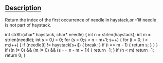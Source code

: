 ## [Description](https://leetcode.com/problems/implement-strstr/description/)

Return the index of the first occurrence of needle in haystack,or **-1**if needle is not part of haystack.


int strStr(char* haystack, char* needle) {
  int n = strlen(haystack);
  int m = strlen(needle);
  int s = 0,i = 0;
  for (s = 0;s < n - m+1; s++)
  {
    for (i = 0; i < m;i++)
    {
      if (needle[i] != haystack[s+i])
      {
        break;
      }
      if (i == m - 1)
      {
        return s;
      }
    }
  }
  if ((n != 0) && (m != 0) && (s == n - m + 1))
      {
       return -1;
      }
  if (n < m)
    return -1;
  return 0;
}
